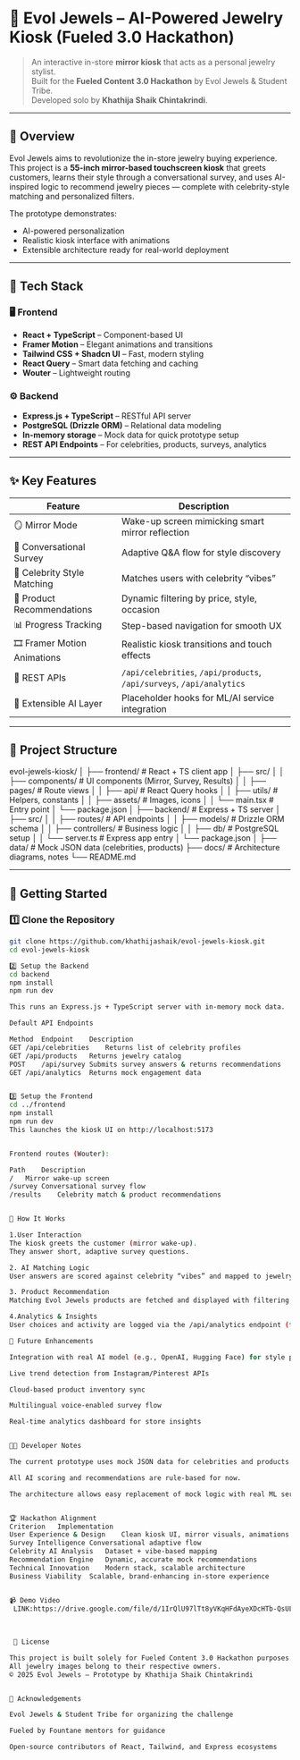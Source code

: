 # 💎 Evol Jewels – AI-Powered Jewelry Kiosk (Fueled 3.0 Hackathon)

> An interactive in-store **mirror kiosk** that acts as a personal jewelry stylist.  
> Built for the **Fueled Content 3.0 Hackathon** by Evol Jewels & Student Tribe.  
> Developed solo by **Khathija Shaik Chintakrindi**.

---

## 🌟 Overview

Evol Jewels aims to revolutionize the in-store jewelry buying experience.  
This project is a **55-inch mirror-based touchscreen kiosk** that greets customers, learns their style through a conversational survey, and uses AI-inspired logic to recommend jewelry pieces — complete with celebrity-style matching and personalized filters.

The prototype demonstrates:
- AI-powered personalization  
- Realistic kiosk interface with animations  
- Extensible architecture ready for real-world deployment  

---

## 🧱 Tech Stack

### 🖥️ Frontend
- **React + TypeScript** – Component-based UI
- **Framer Motion** – Elegant animations and transitions
- **Tailwind CSS + Shadcn UI** – Fast, modern styling
- **React Query** – Smart data fetching and caching
- **Wouter** – Lightweight routing

### ⚙️ Backend
- **Express.js + TypeScript** – RESTful API server
- **PostgreSQL (Drizzle ORM)** – Relational data modeling
- **In-memory storage** – Mock data for quick prototype setup
- **REST API Endpoints** – For celebrities, products, surveys, analytics

---

## ✨ Key Features

| Feature | Description |
|----------|--------------|
| 🪞 Mirror Mode | Wake-up screen mimicking smart mirror reflection |
| 💬 Conversational Survey | Adaptive Q&A flow for style discovery |
| 🌟 Celebrity Style Matching | Matches users with celebrity “vibes” |
| 💍 Product Recommendations | Dynamic filtering by price, style, occasion |
| 📊 Progress Tracking | Step-based navigation for smooth UX |
| 🎞️ Framer Motion Animations | Realistic kiosk transitions and touch effects |
| 📡 REST APIs | `/api/celebrities`, `/api/products`, `/api/surveys`, `/api/analytics` |
| 🧠 Extensible AI Layer | Placeholder hooks for ML/AI service integration |

---

## 🧰 Project Structure

evol-jewels-kiosk/
│
├── frontend/ # React + TS client app
│ ├── src/
│ │ ├── components/ # UI components (Mirror, Survey, Results)
│ │ ├── pages/ # Route views
│ │ ├── api/ # React Query hooks
│ │ ├── utils/ # Helpers, constants
│ │ ├── assets/ # Images, icons
│ │ └── main.tsx # Entry point
│ └── package.json
│
├── backend/ # Express + TS server
│ ├── src/
│ │ ├── routes/ # API endpoints
│ │ ├── models/ # Drizzle ORM schema
│ │ ├── controllers/ # Business logic
│ │ ├── db/ # PostgreSQL setup
│ │ └── server.ts # Express app entry
│ └── package.json
│
├── data/ # Mock JSON data (celebrities, products)
├── docs/ # Architecture diagrams, notes
└── README.md



---

## 🚀 Getting Started

### 1️⃣ Clone the Repository
```bash
git clone https://github.com/khathijashaik/evol-jewels-kiosk.git
cd evol-jewels-kiosk

2️⃣ Setup the Backend
cd backend
npm install
npm run dev

This runs an Express.js + TypeScript server with in-memory mock data.

Default API Endpoints

Method	Endpoint	Description
GET	/api/celebrities	Returns list of celebrity profiles
GET	/api/products	Returns jewelry catalog
POST	/api/survey	Submits survey answers & returns recommendations
GET	/api/analytics	Returns mock engagement data


3️⃣ Setup the Frontend
cd ../frontend
npm install
npm run dev
This launches the kiosk UI on http://localhost:5173


Frontend routes (Wouter):

Path	Description
/	Mirror wake-up screen
/survey	Conversational survey flow
/results	Celebrity match & product recommendations


🧠 How It Works

1.User Interaction
The kiosk greets the customer (mirror wake-up).
They answer short, adaptive survey questions.

2. AI Matching Logic
User answers are scored against celebrity “vibes” and mapped to jewelry styles using mock AI.

3. Product Recommendation
Matching Evol Jewels products are fetched and displayed with filtering options.

4.Analytics & Insights
User choices and activity are logged via the /api/analytics endpoint (for future business use).

🔮 Future Enhancements

Integration with real AI model (e.g., OpenAI, Hugging Face) for style prediction

Live trend detection from Instagram/Pinterest APIs

Cloud-based product inventory sync

Multilingual voice-enabled survey flow

Real-time analytics dashboard for store insights


🧑‍💻 Developer Notes

The current prototype uses mock JSON data for celebrities and products.

All AI scoring and recommendations are rule-based for now.

The architecture allows easy replacement of mock logic with real ML services.


🏆 Hackathon Alignment
Criterion	Implementation
User Experience & Design	Clean kiosk UI, mirror visuals, animations
Survey Intelligence	Conversational adaptive flow
Celebrity AI Analysis	Dataset + vibe-based mapping
Recommendation Engine	Dynamic, accurate mock recommendations
Technical Innovation	Modern stack, scalable architecture
Business Viability	Scalable, brand-enhancing in-store experience


📹 Demo Video
 LINK:https://drive.google.com/file/d/1IrQlU97lTt8yVKqHFdAyeXDcHTb-QsUL/view?usp=sharing
 
 
 
 📄 License

This project is built solely for Fueled Content 3.0 Hackathon purposes.
All jewelry images belong to their respective owners.
© 2025 Evol Jewels – Prototype by Khathija Shaik Chintakrindi


🙌 Acknowledgements

Evol Jewels & Student Tribe for organizing the challenge

Fueled by Fountane mentors for guidance

Open-source contributors of React, Tailwind, and Express ecosystems
